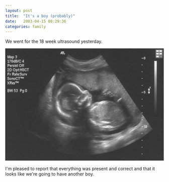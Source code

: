 ```yaml
---
layout: post
title:  "It's a boy (probably)"
date:   2003-04-15 08:29:36
categories: family
---
```

We went for the 18 week ultrasound yesterday.

<img src="/assets/ultrasound.jpg" alt="ultrasound (45k image)" height="357" width="550"/>

I'm pleased to report that everything was present and correct and that it looks like we're going to have another boy.

